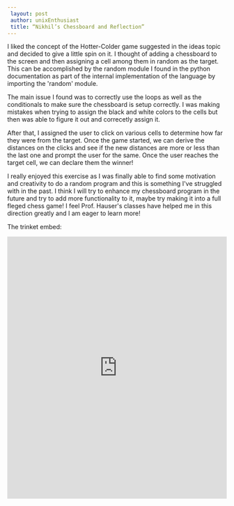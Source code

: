 ```yaml
---
 layout: post
 author: unixEnthusiast
 title: “Nikhil’s Chessboard and Reflection”
---
```


I liked the concept of the Hotter-Colder game suggested in the ideas topic and decided to give a little spin on it. I thought of adding a chessboard to the screen and then assigning a cell among them in random as the target. This can be accomplished by the random module I found in the python documentation as part of the internal implementation of the language by importing the 'random' module.

The main issue I found was to correctly use the loops as well as the conditionals to make sure the chessboard is setup correctly. I was making mistakes when trying to assign the black and white colors to the cells but then was able to figure it out and correcetly assign it.

After that, I assigned the user to click on various cells to determine how far they were from the target. Once the game started, we can derive the distances on the clicks and see if the new distances are more or less than the last one and prompt the user for the same. Once the user reaches the target cell, we can declare them the winner!

I really enjoyed this exercise as I was finally able to find some motivation and creativity to do a random program and this is something I've struggled with in the past. I think I will try to enhance my chessboard program in the future and try to add more functionality to it, maybe try making it into a full fleged chess game! I feel Prof. Hauser's classes have helped me in this direction greatly and I am eager to learn more!

The trinket embed:

<iframe src="https://trinket.io/embed/python/75942b889c" width="100%" height="600" frameborder="0" marginwidth="0" marginheight="0" allowfullscreen></iframe>
